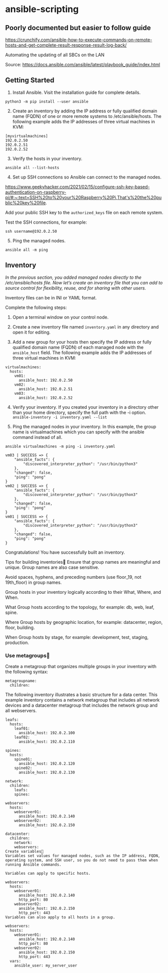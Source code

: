 # ansible-scripting

## Poorly documented but easier to follow guide
https://crunchify.com/ansible-how-to-execute-commands-on-remote-hosts-and-get-complete-result-response-result-log-back/

Automating the updating of all SBCs on the LAN

Source: https://docs.ansible.com/ansible/latest/playbook_guide/index.html

## Getting Started

1. Install Ansible. Visit the installation guide for complete details.

`python3 -m pip install --user ansible`


2. Create an inventory by adding the IP address or fully qualified domain name (FQDN) of one or more remote systems to /etc/ansible/hosts. The following example adds the IP addresses of three virtual machines in KVM:

```
[myvirtualmachines]
192.0.2.50
192.0.2.51
192.0.2.52
```

3. Verify the hosts in your inventory.

`ansible all --list-hosts`

4. Set up SSH connections so Ansible can connect to the managed nodes.

https://www.geekyhacker.com/2021/02/15/configure-ssh-key-based-authentication-on-raspberry-pi/#:~:text=SSH%20to%20your%20Raspberry%20Pi,That's%20the%20public%20key%20file.

Add your public SSH key to the `authorized_keys` file on each remote system.

Test the SSH connections, for example:

`ssh username@192.0.2.50`

5. Ping the managed nodes.

`ansible all -m ping`

## Inventory
_In the previous section, you added managed nodes directly to the /etc/ansible/hosts file. Now let’s create an inventory file that you can add to source control for flexibility, reuse, and for sharing with other users._

Inventory files can be in INI or YAML format.

Complete the following steps:

1. Open a terminal window on your control node.

2. Create a new inventory file named `inventory.yaml` in any directory and open it for editing.

3. Add a new group for your hosts then specify the IP address or fully qualified domain name (FQDN) of each managed node with the `ansible_host` field. The following example adds the IP addresses of three virtual machines in KVM:
```
virtualmachines:
  hosts:
    vm01:
      ansible_host: 192.0.2.50
    vm02:
      ansible_host: 192.0.2.51
    vm03:
      ansible_host: 192.0.2.52
```
4. Verify your inventory. If you created your inventory in a directory other than your home directory, specify the full path with the -i option.
`ansible-inventory -i inventory.yaml --list`

5. Ping the managed nodes in your inventory. In this example, the group name is virtualmachines which you can specify with the ansible command instead of all.

`ansible virtualmachines -m ping -i inventory.yaml`
```
vm03 | SUCCESS => {
    "ansible_facts": {
        "discovered_interpreter_python": "/usr/bin/python3"
    },
    "changed": false,
    "ping": "pong"
}
vm02 | SUCCESS => {
    "ansible_facts": {
        "discovered_interpreter_python": "/usr/bin/python3"
    },
    "changed": false,
    "ping": "pong"
}
vm01 | SUCCESS => {
    "ansible_facts": {
        "discovered_interpreter_python": "/usr/bin/python3"
    },
    "changed": false,
    "ping": "pong"
}
```
Congratulations! You have successfully built an inventory.

Tips for building inventories
Ensure that group names are meaningful and unique. Group names are also case sensitive.

Avoid spaces, hyphens, and preceding numbers (use floor_19, not 19th_floor) in group names.

Group hosts in your inventory logically according to their What, Where, and When.

What
Group hosts according to the topology, for example: db, web, leaf, spine.

Where
Group hosts by geographic location, for example: datacenter, region, floor, building.

When
Group hosts by stage, for example: development, test, staging, production.

### Use metagroups
Create a metagroup that organizes multiple groups in your inventory with the following syntax:
```
metagroupname:
  children:
  ```
The following inventory illustrates a basic structure for a data center. This example inventory contains a network metagroup that includes all network devices and a datacenter metagroup that includes the network group and all webservers.
```
leafs:
  hosts:
    leaf01:
      ansible_host: 192.0.2.100
    leaf02:
      ansible_host: 192.0.2.110

spines:
  hosts:
    spine01:
      ansible_host: 192.0.2.120
    spine02:
      ansible_host: 192.0.2.130

network:
  children:
    leafs:
    spines:

webservers:
  hosts:
    webserver01:
      ansible_host: 192.0.2.140
    webserver02:
      ansible_host: 192.0.2.150

datacenter:
  children:
    network:
    webservers:
Create variables
Variables set values for managed nodes, such as the IP address, FQDN, operating system, and SSH user, so you do not need to pass them when running Ansible commands.

Variables can apply to specific hosts.

webservers:
  hosts:
    webserver01:
      ansible_host: 192.0.2.140
      http_port: 80
    webserver02:
      ansible_host: 192.0.2.150
      http_port: 443
Variables can also apply to all hosts in a group.

webservers:
  hosts:
    webserver01:
      ansible_host: 192.0.2.140
      http_port: 80
    webserver02:
      ansible_host: 192.0.2.150
      http_port: 443
  vars:
    ansible_user: my_server_user
```

